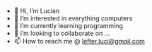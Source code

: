 - 👋 Hi, I’m Lucian
- 👀 I’m interested in everything computers
- 🌱 I’m currently learning programming
- 💞️ I’m looking to collaborate on ...
- 📫 How to reach me @ lefter.luci@gmail.com

<!---
LefterLuci/LefterLuci is a ✨ special ✨ repository because its `README.md` (this file) appears on your GitHub profile.
You can click the Preview link to take a look at your changes.
--->
